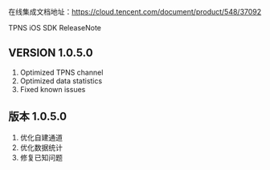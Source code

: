 在线集成文档地址：https://cloud.tencent.com/document/product/548/37092

TPNS iOS SDK ReleaseNote

VERSION 1.0.5.0
-------------------------------------------
1. Optimized TPNS channel
2. Optimized data statistics
3. Fixed known issues

版本 1.0.5.0
-------------------------------------------
1. 优化自建通道
2. 优化数据统计
3. 修复已知问题
